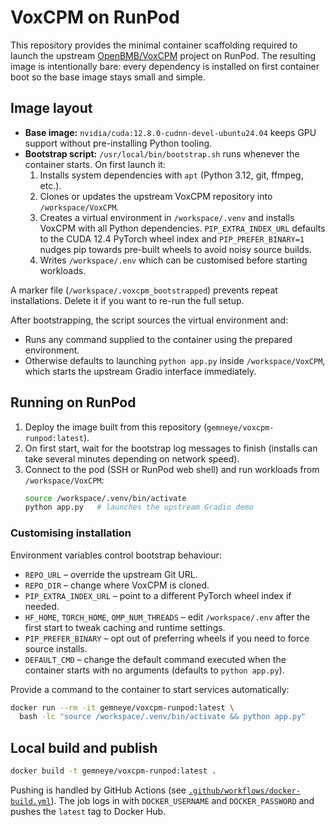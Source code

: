 # VoxCPM on RunPod

This repository provides the minimal container scaffolding required to launch the upstream [OpenBMB/VoxCPM](https://github.com/OpenBMB/VoxCPM) project on RunPod. The resulting image is intentionally bare: every dependency is installed on first container boot so the base image stays small and simple.

## Image layout

* **Base image:** `nvidia/cuda:12.8.0-cudnn-devel-ubuntu24.04` keeps GPU support without pre-installing Python tooling.
* **Bootstrap script:** `/usr/local/bin/bootstrap.sh` runs whenever the container starts. On first launch it:
  1. Installs system dependencies with `apt` (Python 3.12, git, ffmpeg, etc.).
  2. Clones or updates the upstream VoxCPM repository into `/workspace/VoxCPM`.
  3. Creates a virtual environment in `/workspace/.venv` and installs VoxCPM with all Python dependencies. `PIP_EXTRA_INDEX_URL` defaults to the CUDA 12.4 PyTorch wheel index and `PIP_PREFER_BINARY=1` nudges pip towards pre-built wheels to avoid noisy source builds.
  4. Writes `/workspace/.env` which can be customised before starting workloads.

A marker file (`/workspace/.voxcpm_bootstrapped`) prevents repeat installations. Delete it if you want to re-run the full setup.

After bootstrapping, the script sources the virtual environment and:

* Runs any command supplied to the container using the prepared environment.
* Otherwise defaults to launching `python app.py` inside `/workspace/VoxCPM`, which starts the upstream Gradio interface immediately.

## Running on RunPod

1. Deploy the image built from this repository (`gemneye/voxcpm-runpod:latest`).
2. On first start, wait for the bootstrap log messages to finish (installs can take several minutes depending on network speed).
3. Connect to the pod (SSH or RunPod web shell) and run workloads from `/workspace/VoxCPM`:
   ```bash
   source /workspace/.venv/bin/activate
   python app.py   # launches the upstream Gradio demo
   ```

### Customising installation

Environment variables control bootstrap behaviour:

* `REPO_URL` – override the upstream Git URL.
* `REPO_DIR` – change where VoxCPM is cloned.
* `PIP_EXTRA_INDEX_URL` – point to a different PyTorch wheel index if needed.
* `HF_HOME`, `TORCH_HOME`, `OMP_NUM_THREADS` – edit `/workspace/.env` after the first start to tweak caching and runtime settings.
* `PIP_PREFER_BINARY` – opt out of preferring wheels if you need to force source installs.
* `DEFAULT_CMD` – change the default command executed when the container starts with no arguments (defaults to `python app.py`).

Provide a command to the container to start services automatically:

```bash
docker run --rm -it gemneye/voxcpm-runpod:latest \
  bash -lc "source /workspace/.venv/bin/activate && python app.py"
```

## Local build and publish

```bash
docker build -t gemneye/voxcpm-runpod:latest .
```

Pushing is handled by GitHub Actions (see [`.github/workflows/docker-build.yml`](.github/workflows/docker-build.yml)). The job logs in with `DOCKER_USERNAME` and `DOCKER_PASSWORD` and pushes the `latest` tag to Docker Hub.
